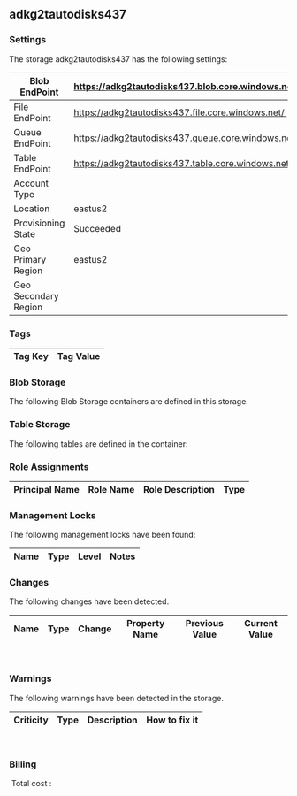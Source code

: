 
## adkg2tautodisks437 

### Settings
The storage adkg2tautodisks437 has the following settings:

| Blob EndPoint | https://adkg2tautodisks437.blob.core.windows.net/  |
| --- | --- |
| File EndPoint | https://adkg2tautodisks437.file.core.windows.net/  |
| Queue EndPoint | https://adkg2tautodisks437.queue.core.windows.net/  |
| Table EndPoint | https://adkg2tautodisks437.table.core.windows.net/  |
| Account Type |   |
| Location | eastus2  |
| Provisioning State | Succeeded  |
| Geo Primary Region | eastus2  |
| Geo Secondary Region |   |


### Tags


| Tag Key | Tag Value |
| --- | --- |

### Blob Storage
The following Blob Storage containers are defined in this storage. 

### Table Storage
The following tables are defined in the container:

### Role Assignments


| Principal Name | Role Name | Role Description | Type |
| --- | --- | --- | --- |

### Management Locks
The following management locks have been found: 

| Name | Type | Level | Notes |
| --- | --- | --- | --- |

### Changes
The following changes have been detected. 

| Name | Type | Change | Property Name | Previous Value | Current Value |
| --- | --- | --- | --- | --- | --- |
 
### Warnings
The following warnings have been detected in the storage. 

| Criticity | Type | Description | How to fix it |
| --- | --- | --- | --- |
 
### Billing
 Total cost : 
